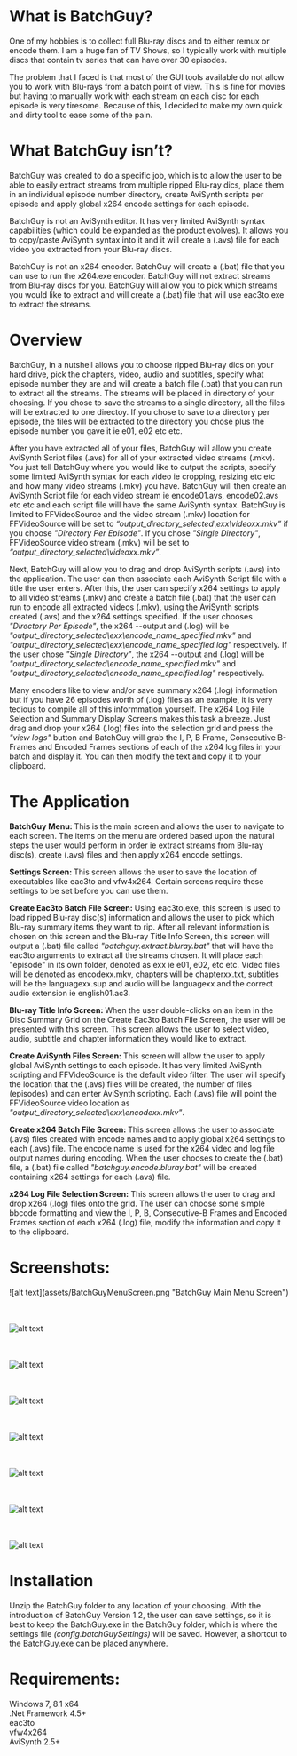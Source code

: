 <h1>What is BatchGuy?</h1>
One of my hobbies is to collect full Blu-ray discs and to either remux or encode them.  I am a huge fan of TV Shows, so I typically work with multiple discs that contain tv series that can have over 30 episodes.


The problem that I faced is that most of the GUI tools available do not allow you to work with Blu-rays from a batch point of view.  This is fine for movies but having to manually work with each stream on each disc for each episode is very tiresome.  Because of this, I decided to make my own quick and dirty tool to ease some of the pain. 


<h1>What BatchGuy isn’t?</h1>
BatchGuy was created to do a specific job, which is to allow the user to be able to easily extract streams from multiple ripped Blu-ray dics, place them in an individual episode number directory, create AviSynth scripts per episode and apply global x264 encode settings for each episode.  


BatchGuy is not an AviSynth editor.  It has very limited AviSynth syntax capabilities (which could be expanded as the product evolves).  It allows you to copy/paste AviSynth syntax into it and it will create a (.avs) file for each video you extracted from your Blu-ray discs.


BatchGuy is not an x264 encoder.  BatchGuy will create a (.bat) file that you can use to run the x264.exe encoder.  BatchGuy will not extract streams from Blu-ray discs for you.  BatchGuy will allow you to pick which streams you would like to extract and will create a (.bat) file that will use eac3to.exe to extract the streams.


<h1>Overview</h1>
BatchGuy, in a nutshell allows you to choose ripped Blu-ray dics on your hard drive, pick the chapters, video, audio and subtitles, specify what episode number they are and will create a batch file (.bat) that you can run to extract all the streams.  The streams will be placed in directory of your choosing.  If you chose to save the streams to a single directory, all the files will be extracted to one directoy.  If you chose to save to a directory per episode, the files will be extracted to the directory you chose plus the episode number you gave it ie e01, e02 etc etc.


After you have extracted all of your files, BatchGuy will allow you create AviSynth Script files (.avs) for all of your extracted video streams (.mkv).  You just tell BatchGuy where you would like to output the scripts, specify some limited AviSynth syntax for each video ie cropping, resizing etc etc and how many video streams (.mkv) you have.  BatchGuy will then create an AviSynth Script file for each video stream ie encode01.avs, encode02.avs etc etc and each script file will have the same AviSynth syntax.  BatchGuy is limited to FFVideoSource and the video stream (.mkv) location for FFVideoSource will be set to <i>“output_directory_selected\exx\videoxx.mkv”</i> if you choose <i>"Directory Per Episode"</i>.  If you chose <i>"Single Directory"</i>, FFVideoSource video stream (.mkv) will be set to <i>“output_directory_selected\videoxx.mkv”</i>.


Next, BatchGuy will allow you to drag and drop AviSynth scripts (.avs) into the application.  The user can then associate each AviSynth Script file with a title the user enters.  After this, the user can specify x264 settings to apply to all video streams (.mkv) and create a batch file (.bat) that the user can run to encode all extracted videos (.mkv), using the AviSynth scripts created (.avs) and the x264 settings specified.  If the user chooses <i>"Directory Per Episode"</i>, the x264 --output and (.log) will be <i>"output_directory_selected\exx\encode_name_specified.mkv"</i> and <i>"output_directory_selected\exx\encode_name_specified.log"</i> respectively.  If the user chose <i>"Single Directory"</i>, the x264 --output and (.log) will be <i>"output_directory_selected\encode_name_specified.mkv"</i> and <i>"output_directory_selected\encode_name_specified.log"</i> respectively.


Many encoders like to view and/or save summary x264 (.log) information but if you have 26 episodes worth of (.log) files as an example, it is very tedious to compile all of this informmation yourself.  The x264 Log File Selection and Summary Display Screens makes this task a breeze.  Just drag and drop your x264 (.log) files into the selection grid and press the <i>"view logs"</i> button and BatchGuy will grab the I, P, B Frame, Consecutive B-Frames and Encoded Frames sections of each of the x264 log files in your batch and display it.  You can then modify the text and copy it to your clipboard.

<h1>The Application</h1>
<b>BatchGuy Menu: </b> This is the main screen and allows the user to navigate to each screen.  The items on the menu are ordered based upon the natural steps the user would perform in order ie extract streams from Blu-ray disc(s), create (.avs) files and then apply x264 encode settings.

<b>Settings Screen: </b>This screen allows the user to save the location of executables like eac3to and vfw4x264.  Certain screens require these settings to be set before you can use them.

<b>Create Eac3to Batch File Screen: </b> Using eac3to.exe, this screen is used to load ripped Blu-ray disc(s) information and allows the user to pick which Blu-ray summary items they want to rip.  After all relevant information is chosen on this screen and the Blu-ray Title Info Screen, this screen will output a (.bat) file called <i>"batchguy.extract.bluray.bat"</i> that will have the eac3to arguments to extract all the streams chosen.  It will place each "episode" in its own folder, denoted as exx ie e01, e02, etc etc.  Video files will be denoted as encodexx.mkv, chapters will be chapterxx.txt, subtitles will be the languagexx.sup and audio will be languagexx and the correct audio extension ie english01.ac3.

<b>Blu-ray Title Info Screen: </b> When the user double-clicks on an item in the Disc Summary Grid on the Create Eac3to Batch File Screen, the user will be presented with this screen.  This screen allows the user to select video, audio, subtitle and chapter information they would like to extract.

<b>Create AviSynth Files Screen: </b> This screen will allow the user to apply global AviSynth settings to each episode.  It has very limited AviSynth scripting and FFVideoSource is the default video filter.  The user will specify the location that the (.avs) files will be created, the number of files (episodes) and can enter AviSynth scripting.  Each (.avs) file will point the FFVideoSource video location as <i>"output_directory_selected\exx\encodexx.mkv"</i>.

<b>Create x264 Batch File Screen: </b> This screen allows the user to associate (.avs) files created with encode names and to apply global x264 settings to each (.avs) file.  The encode name is used for the x264 video and log file output names during encoding.  When the user chooses to create the (.bat) file, a (.bat) file called <i>"batchguy.encode.bluray.bat"</i> will be created containing x264 settings for each (.avs) file.

<b>x264 Log File Selection Screen:</b>  This screen allows the user to drag and drop x264 (.log) files onto the grid.  The user can choose some simple bbcode formatting and view the I, P, B, Consecutive-B Frames and Encoded Frames section of each x264 (.log) file, modify the information and copy it to the clipboard.

<h1>Screenshots:</h1>
![alt text](assets/BatchGuyMenuScreen.png "BatchGuy Main Menu Screen")

<br><br>
![alt text](assets/BatchGuySettingsScreen.png "BatchGuy Settings Screen")

<br><br>
![alt text](assets/CreateEac3toBatchFileScreen.png "BatchGuy Create eac3to Batch File Screen")

<br><br>
![alt text](assets/Blu-rayTitleInfoScreen.png "BatchGuy Blu-ray Title Information Screen")

<br><br>
![alt text](assets/CreateAviSynthFilesScreen.png "BatchGuy Create AviSynth Files Screen")

<br><br>
![alt text](assets/CreateX264BatchFileScreen.png "BatchGuy Create x264 Batch File Screen")

<br><br>
![alt text](assets/x264LogFileSelectionScreen.png "BatchGuy x264 Log File Selection Screen")

<br><br>
![alt text](assets/x264LogFileSummaryDisplayScreen.png "BatchGuy x264 Log File Summary Display Screen")

<h1>Installation</h1>
Unzip the BatchGuy folder to any location of your choosing.  With the introduction of BatchGuy Version 1.2, the user can save settings, so it is best to keep the BatchGuy.exe in the BatchGuy folder, which is where the settings file <i>(config.batchGuySettings)</i> will be saved.  However, a shortcut to the BatchGuy.exe can be placed anywhere.

<h1>Requirements:</h1>
Windows 7, 8.1 x64 <br>
.Net Framework 4.5+<br>
eac3to<br>
vfw4x264<br>
AviSynth 2.5+<br>
